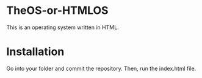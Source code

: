 # TheOS-or-HTMLOS
This is an operating system written in HTML. 

# Installation
Go into your folder and commit the repository. Then, run the index.html file.

